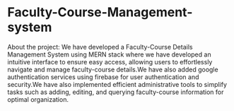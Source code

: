 # Faculty-Course-Management-system
About the project:
We have developed a Faculty-Course Details Management System using MERN stack where we have developed an intuitive interface to ensure easy access, allowing users to effortlessly navigate and manage faculty-course details.We have also added google authentication services using firebase for user authentication and security.We have also implemented efficient administrative tools to simplify tasks such as adding, editing, and querying faculty-course information for optimal organization.
